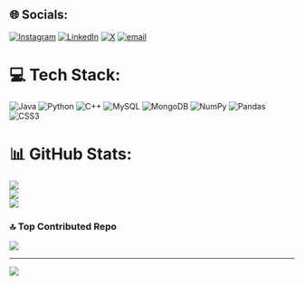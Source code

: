 
## 🌐 Socials:
[![Instagram](https://img.shields.io/badge/Instagram-%23E4405F.svg?logo=Instagram&logoColor=white)](https://instagram.com/singh_amit_11) [![LinkedIn](https://img.shields.io/badge/LinkedIn-%230077B5.svg?logo=linkedin&logoColor=white)](https://linkedin.com/in/amit-singh) [![X](https://img.shields.io/badge/X-black.svg?logo=X&logoColor=white)](https://x.com/singh_amit_45) [![email](https://img.shields.io/badge/Email-D14836?logo=gmail&logoColor=white)](mailto:amitsingh100014@gmail.com) 

# 💻 Tech Stack:
![Java](https://img.shields.io/badge/java-%23ED8B00.svg?style=for-the-badge&logo=openjdk&logoColor=white) ![Python](https://img.shields.io/badge/python-3670A0?style=for-the-badge&logo=python&logoColor=ffdd54) ![C++](https://img.shields.io/badge/c++-%2300599C.svg?style=for-the-badge&logo=c%2B%2B&logoColor=white) ![MySQL](https://img.shields.io/badge/mysql-4479A1.svg?style=for-the-badge&logo=mysql&logoColor=white) ![MongoDB](https://img.shields.io/badge/MongoDB-%234ea94b.svg?style=for-the-badge&logo=mongodb&logoColor=white) ![NumPy](https://img.shields.io/badge/numpy-%23013243.svg?style=for-the-badge&logo=numpy&logoColor=white) ![Pandas](https://img.shields.io/badge/pandas-%23150458.svg?style=for-the-badge&logo=pandas&logoColor=white) ![CSS3](https://img.shields.io/badge/css3-%231572B6.svg?style=for-the-badge&logo=css3&logoColor=white)
# 📊 GitHub Stats:
![](https://github-readme-stats.vercel.app/api?username=singh-amit-45&theme=dark&hide_border=false&include_all_commits=true&count_private=false)<br/>
![](https://nirzak-streak-stats.vercel.app/?user=singh-amit-45&theme=dark&hide_border=false)<br/>
![](https://github-readme-stats.vercel.app/api/top-langs/?username=singh-amit-45&theme=dark&hide_border=false&include_all_commits=true&count_private=false&layout=compact)

### 🔝 Top Contributed Repo
![](https://github-contributor-stats.vercel.app/api?username=singh-amit-45&limit=5&theme=dark&combine_all_yearly_contributions=true)

---
[![](https://visitcount.itsvg.in/api?id=singh-amit-45&icon=0&color=0)](https://visitcount.itsvg.in)

<!-- Proudly created with GPRM ( https://gprm.itsvg.in ) -->


